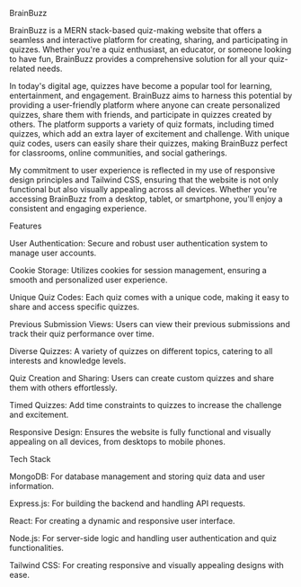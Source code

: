BrainBuzz

BrainBuzz is a MERN stack-based quiz-making website that offers a seamless and interactive platform for creating, sharing, and participating in quizzes. Whether you're a quiz enthusiast, an educator, or someone looking to have fun, BrainBuzz provides a comprehensive solution for all your quiz-related needs.

In today's digital age, quizzes have become a popular tool for learning, entertainment, and engagement. BrainBuzz aims to harness this potential by providing a user-friendly platform where anyone can create personalized quizzes, share them with friends, and participate in quizzes created by others. The platform supports a variety of quiz formats, including timed quizzes, which add an extra layer of excitement and challenge. With unique quiz codes, users can easily share their quizzes, making BrainBuzz perfect for classrooms, online communities, and social gatherings.

My commitment to user experience is reflected in my use of responsive design principles and Tailwind CSS, ensuring that the website is not only functional but also visually appealing across all devices. Whether you're accessing BrainBuzz from a desktop, tablet, or smartphone, you'll enjoy a consistent and engaging experience.

Features

User Authentication: Secure and robust user authentication system to manage user accounts.

Cookie Storage: Utilizes cookies for session management, ensuring a smooth and personalized user experience.

Unique Quiz Codes: Each quiz comes with a unique code, making it easy to share and access specific quizzes.

Previous Submission Views: Users can view their previous submissions and track their quiz performance over time.

Diverse Quizzes: A variety of quizzes on different topics, catering to all interests and knowledge levels.

Quiz Creation and Sharing: Users can create custom quizzes and share them with others effortlessly.

Timed Quizzes: Add time constraints to quizzes to increase the challenge and excitement.

Responsive Design: Ensures the website is fully functional and visually appealing on all devices, from desktops to mobile phones.

Tech Stack

MongoDB: For database management and storing quiz data and user information.

Express.js: For building the backend and handling API requests.

React: For creating a dynamic and responsive user interface.

Node.js: For server-side logic and handling user authentication and quiz functionalities.

Tailwind CSS: For creating responsive and visually appealing designs with ease.
